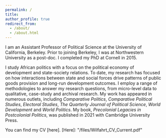 ```yaml
---
permalink: /
title: 
author_profile: true
redirect_from: 
  - /about/
  - /about.html
---
```


I am an Assistant Professor of Political Science at the University of California, Berkeley. Prior to joining Berkeley, I was at Northwestern University as a post-doc. I completed my PhD at Cornell in 2015.

I study African politics with a focus on the political economy of development and state-society relations. To date, my research has focused on how interactions between state and social forces drive patterns of public goods provision and long-run development outcomes. I employ a range of methodologies to answer my research questions, from micro-level data to qualitative, case-study and archival research. My work has appeared in numerous outlets, including _Comparative Politics_, _Comparative Political Studies_, _Electoral Studies_, _The Quarterly Journal of Political Science_, _World Development_ and _World Politics_.  My book, _Precolonial Legacies in Postcolonial Politics_, was published in 2021 with Cambridge University Press.

You can find my CV [here]. [Here]: "/files/Wilfahrt_CV_Current.pdf"
